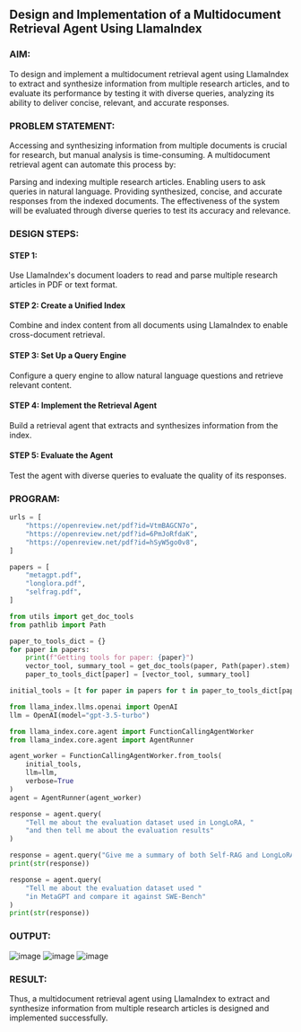 ## Design and Implementation of a Multidocument Retrieval Agent Using LlamaIndex

### AIM:
To design and implement a multidocument retrieval agent using LlamaIndex to extract and synthesize information from multiple research articles, and to evaluate its performance by testing it with diverse queries, analyzing its ability to deliver concise, relevant, and accurate responses.

### PROBLEM STATEMENT:
Accessing and synthesizing information from multiple documents is crucial for research, but manual analysis is time-consuming. A multidocument retrieval agent can automate this process by:

Parsing and indexing multiple research articles.
Enabling users to ask queries in natural language.
Providing synthesized, concise, and accurate responses from the indexed documents.
The effectiveness of the system will be evaluated through diverse queries to test its accuracy and relevance.

### DESIGN STEPS:

#### STEP 1:

Use LlamaIndex's document loaders to read and parse multiple research articles in PDF or text format.

#### STEP 2: Create a Unified Index
Combine and index content from all documents using LlamaIndex to enable cross-document retrieval.

#### STEP 3: Set Up a Query Engine
Configure a query engine to allow natural language questions and retrieve relevant content.

#### STEP 4: Implement the Retrieval Agent
Build a retrieval agent that extracts and synthesizes information from the index.

#### STEP 5: Evaluate the Agent
Test the agent with diverse queries to evaluate the quality of its responses.

### PROGRAM:

```python
urls = [
    "https://openreview.net/pdf?id=VtmBAGCN7o",
    "https://openreview.net/pdf?id=6PmJoRfdaK",
    "https://openreview.net/pdf?id=hSyW5go0v8",
]

papers = [
    "metagpt.pdf",
    "longlora.pdf",
    "selfrag.pdf",
]

from utils import get_doc_tools
from pathlib import Path

paper_to_tools_dict = {}
for paper in papers:
    print(f"Getting tools for paper: {paper}")
    vector_tool, summary_tool = get_doc_tools(paper, Path(paper).stem)
    paper_to_tools_dict[paper] = [vector_tool, summary_tool]

initial_tools = [t for paper in papers for t in paper_to_tools_dict[paper]]

from llama_index.llms.openai import OpenAI
llm = OpenAI(model="gpt-3.5-turbo")

from llama_index.core.agent import FunctionCallingAgentWorker
from llama_index.core.agent import AgentRunner

agent_worker = FunctionCallingAgentWorker.from_tools(
    initial_tools, 
    llm=llm, 
    verbose=True
)
agent = AgentRunner(agent_worker)

response = agent.query(
    "Tell me about the evaluation dataset used in LongLoRA, "
    "and then tell me about the evaluation results"
)

response = agent.query("Give me a summary of both Self-RAG and LongLoRA")
print(str(response))

response = agent.query(
    "Tell me about the evaluation dataset used "
    "in MetaGPT and compare it against SWE-Bench"
)
print(str(response))
```

### OUTPUT:
![image](https://github.com/user-attachments/assets/7601e7b4-477c-4cfa-9e6a-8640845cdbf3)
![image](https://github.com/user-attachments/assets/2baab468-ab19-4081-ba49-ec043fb3ee99)
![image](https://github.com/user-attachments/assets/408f8a69-af72-4608-a8d7-0ba853cb2a2d)










### RESULT:
Thus, a multidocument retrieval agent using LlamaIndex to extract and synthesize information from multiple research articles is designed and implemented successfully.
